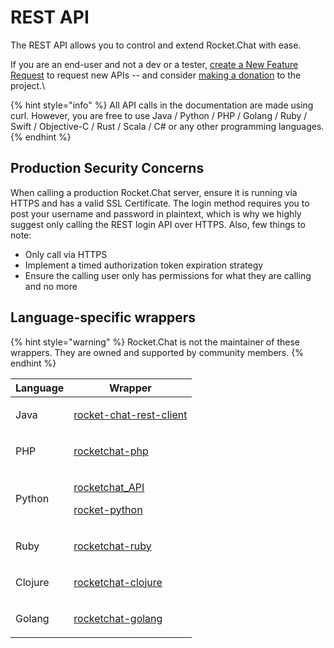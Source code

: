 # REST API

The REST API allows you to control and extend Rocket.Chat with ease.

If you are an end-user and not a dev or a tester, [create a New Feature Request](https://forums.rocket.chat/c/feature-requests) to request new APIs -- and consider [making a donation](https://www.paypal.com/cgi-bin/webscr?cmd=\_s-xclick\&hosted\_button\_id=ZL94ZE6LGVUSN) to the project.\


{% hint style="info" %}
All API calls in the documentation are made using curl. However, you are free to use Java / Python / PHP / Golang / Ruby / Swift / Objective-C / Rust / Scala / C# or any other programming languages.
{% endhint %}

## Production Security Concerns

When calling a production Rocket.Chat server, ensure it is running via HTTPS and has a valid SSL Certificate. The login method requires you to post your username and password in plaintext, which is why we highly suggest only calling the REST login API over HTTPS. Also, few things to note:

* Only call via HTTPS
* Implement a timed authorization token expiration strategy
* Ensure the calling user only has permissions for what they are calling and no more

## Language-specific wrappers

{% hint style="warning" %}
Rocket.Chat is not the maintainer of these wrappers. They are owned and supported by community members.
{% endhint %}

| Language | Wrapper                                                                                                                                                         |
| -------- | --------------------------------------------------------------------------------------------------------------------------------------------------------------- |
| Java     | <p></p><p><a href="https://github.com/baloise/rocket-chat-rest-client">rocket-chat-rest-client</a></p>                                                          |
| PHP      | <p></p><p><a href="https://github.com/alekseykuleshov/rocket-chat">rocketchat-php</a></p>                                                                       |
| Python   | <p></p><p><a href="https://github.com/jadolg/rocketchat_API">rocketchat_API</a></p><p><a href="https://github.com/Pipoline/rocket-python">rocket-python</a></p> |
| Ruby     | <p></p><p><a href="https://github.com/abrom/rocketchat-ruby">rocketchat-ruby</a></p>                                                                            |
| Clojure  | <p></p><p><a href="https://github.com/MalloZup/missile">rocketchat-clojure</a></p>                                                                              |
| Golang   | <p></p><p><a href="https://github.com/badkaktus/gorocket">rocketchat-golang</a></p>                                                                             |
